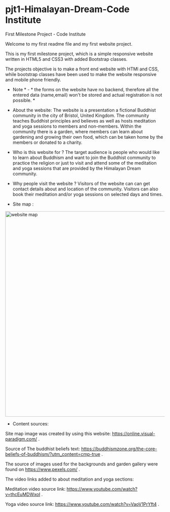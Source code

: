 # pjt1-Himalayan-Dream-Code Institute
First Milestone Project - Code Institute 

Welcome to my first readme file and my first website project.

This is my first milestone project, which is a simple responsive website written in HTML5 and CSS3 with added Bootstrap classes.

The projects objective is to make a front end website with HTMl and CSS, while bootstrap classes have been used to 
make the website responsive and mobile phone friendly.

* Note * - * the forms on the website have no backend, therefore all the entered data (name,email) won't be stored and actual registration is not possible. *

- About the website:
The website is a presentation a fictional Buddhist community in the city of Bristol, United Kingdom.
The community teaches Buddhist principles and believes as well as hosts meditation and yoga sessions to members and non-members.
Within the community there is a garden, where members can learn about gardening and growing their own food, which can be taken home 
by the members or donated to a charity.

- Who is this website for ?
The target audience is people who would like to learn about Buddhism and want to join the Buddhist community to practice the religion or just to visit and attend some of the meditation and yoga sessions that are provided by the Himalayan Dream community.

- Why people visit the website ?
Visitors of the website can can get contact details about and location of the community.
Visitors can also book their meditation and/or yoga sessions on selected days and times.

- Site map :

<img width="649" alt="website map" src="https://user-images.githubusercontent.com/123810890/234129322-7744f381-9109-436f-9d45-22f71144dd0e.png">

- Content sources:

Site map image was created by using this website: https://online.visual-paradigm.com/ . 

Source of The buddhist beliefs text: https://buddhismzone.org/the-core-beliefs-of-buddhism/?utm_content=cmp-true .

The source of images used for the backgrounds and garden gallery were found on https://www.pexels.com/ .

The video links added to about meditation and yoga sections:

Meditation video source link: https://www.youtube.com/watch?v=thcEuMDWxoI .

Yoga video source link: https://www.youtube.com/watch?v=VaoV1PrYft4 .
